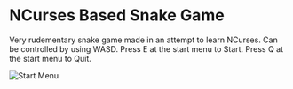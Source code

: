 # NCurses Based Snake Game
Very rudementary snake game made in an attempt to learn NCurses.
Can be controlled by using WASD.
Press E at the start menu to Start.
Press Q at the start menu to Quit.

![Start Menu]("https://raw.githubusercontent.com/viniciusbrit/snaek/main/images/start.gif")
